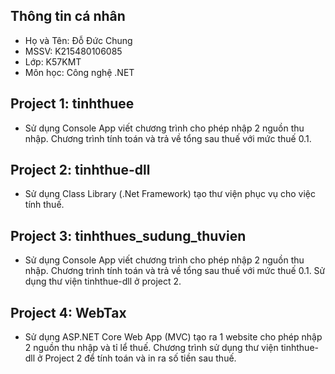 ## Thông tin cá nhân
- Họ và Tên: Đỗ Đức Chung
- MSSV: K215480106085
- Lớp: K57KMT
- Môn học: Công nghệ .NET
## Project 1: tinhthuee
- Sử dụng Console App viết chương trình cho phép nhập 2 nguồn thu nhập. Chương trình tính toán và trả về tổng sau thuế với mức thuế 0.1.
## Project 2: tinhthue-dll
- Sử dụng Class Library (.Net Framework) tạo thư viện phục vụ cho việc tính thuế.
## Project 3: tinhthues_sudung_thuvien
- Sử dụng Console App viết chương trình cho phép nhập 2 nguồn thu nhập. Chương trình tính toán và trả về tổng sau thuế với mức thuế 0.1. Sử dụng thư viện tinhthue-dll ở project 2.
## Project 4: WebTax
- Sử dụng ASP.NET Core Web App (MVC) tạo ra 1 website cho phép nhập 2 nguồn thu nhập và tỉ lể thuế. Chương trình sử dụng thư viện tinhthue-dll ở Project 2 để tính toán và in ra số tiền sau thuế.
